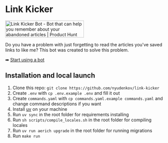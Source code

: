 # Link Kicker

<a href="https://www.producthunt.com/posts/link-kicker-bot?utm_source=badge-featured&utm_medium=badge&utm_souce=badge-link&#0045;kicker&#0045;bot" target="_blank"><img src="https://api.producthunt.com/widgets/embed-image/v1/featured.svg?post_id=356346&theme=light" alt="Link&#0032;Kicker&#0032;Bot - Bot&#0032;that&#0032;can&#0032;help&#0032;you&#0032;remember&#0032;about&#0032;your&#0032;abandoned&#0032;articles | Product Hunt" style="width: 250px; height: 54px;" width="250" height="54" /></a>

Do you have a problem with just forgetting to read the articles you've saved links to like me? 
This bot was created to solve this problem.

➡ [Start using a bot](https://t.me/link_kicker_bot)

## Installation and local launch
1. Clone this repo: `git clone https://github.com/nyudenkov/link-kicker`
2. Create `.env` with `cp .env.example .env` and fill it out
3. Create `commands.yaml` with `cp commands.yaml.example commands.yaml` and change command descriptions if you want
4. Install [uv](https://docs.astral.sh/uv/getting-started/installation/) on your machine
5. Run `uv sync` in the root folder for requirements installing
6. Run `sh scripts/compile_locales.sh` in the root folder for compiling locales
7. Run `uv run aerich upgrade` in the root folder for running migrations
8. Run `make run`
